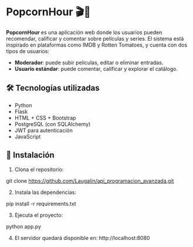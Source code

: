 # PopcornHour 🎬🍿

**PopcornHour** es una aplicación web donde los usuarios pueden recomendar, calificar y comentar sobre películas y series. El sistema está inspirado en plataformas como IMDB y Rotten Tomatoes, y cuenta con dos tipos de usuarios:

- **Moderador**: puede subir películas, editar o eliminar entradas.
- **Usuario estándar**: puede comentar, calificar y explorar el catálogo.

## 🛠 Tecnologías utilizadas

- Python
- Flask
- HTML + CSS + Bootstrap
- PostgreSQL (con SQLAlchemy)
- JWT para autenticación
- JavaScript

## 🚀 Instalación

1. Clona el repositorio:

git clone https://github.com/Laugalin/api_programacion_avanzada.git

2. Instala las dependencias:

pip install -r requirements.txt

3. Ejecuta el proyecto:

python app.py

4. El servidor quedará disponible en: http://localhost:8080
